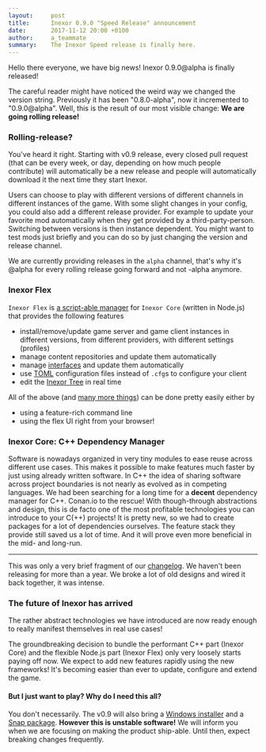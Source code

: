 ```yaml
---
layout:     post
title:      Inexor 0.9.0 "Speed Release" announcement
date:       2017-11-12 20:00 +0100
author:     a_teammate
summary:    The Inexor Speed release is finally here.
---
```


Hello there everyone, we have big news!
Inexor 0.9.0@alpha is finally released!

The careful reader might have noticed the weird way we changed the version string. Previously it has been "0.8.0-alpha", now it incremented to "0.9.0@alpha".
Well, this is the result of our most visible change:
**We are going rolling release!**


### Rolling-release?
You've heard it right. Starting with v0.9 release, every closed pull request (that can be every week, or day, depending on how much people contribute) will automatically be a new release and people will automatically download it the next time they start Inexor.

Users can choose to play with different versions of different channels in different instances of the game.
With some slight changes in your config, you could also add a different release provider. For example to update your favorite mod automatically when they get provided by a third-party-person.
Switching between versions is then instance dependent. You might want to test mods just briefly and you can do so by just changing the version and release channel.

We are currently providing releases in the `alpha` channel, that's why it's @alpha for every rolling release going forward and not -alpha anymore.


### Inexor Flex
`Inexor Flex` is [a script-able manager](https://github.com/inexorgame/inexor-core/wiki/Overall-Architecture) for `Inexor Core` (written in Node.js) that provides the following features

- install/remove/update game server and game client instances in different versions, from different providers, with different settings (profiles)
- manage content repositories and update them automatically
- manage [interfaces](https://github.com/inexorgame/inexor-core/wiki/User-Interfaces) and update them automatically
- use [TOML](https://github.com/toml-lang/toml) configuration files instead of `.cfg`s to configure your client
- edit the [Inexor Tree](https://github.com/inexorgame/inexor-core/wiki/Inexor-Tree) in real time


All of the above (and [many more things](https://github.com/inexorgame/inexor-core/blob/master/changelog.md)) can be done pretty easily either by
- using a feature-rich command line
- using the flex UI right from your browser!


### Inexor Core: C++ Dependency Manager
Software is nowadays organized in very tiny modules to ease reuse across different use cases.
This makes it possible to make features much faster by just using already written software.
In C++ the idea of sharing software across project boundaries is not nearly as evolved as in competing languages.
We had been searching for a long time for a **decent** dependency manager for C++.
Conan.io to the rescue! With though-through abstractions and design, this is de facto one of the most profitable technologies you can introduce to your C(++) projects!
It is pretty new, so we had to create packages for a lot of dependencies ourselves. The feature stack they provide still saved us a lot of time. And it will prove even more beneficial in the mid- and long-run.

---

This was only a very brief fragment of our [changelog](https://github.com/inexorgame/inexor-core/blob/0.9.0%40beta/changelog.md).
We haven't been releasing for more than a year.
We broke a lot of old designs and wired it back together, it was intense.


### The future of Inexor has arrived
The rather abstract technologies we have introduced are now ready enough to really manifest themselves in real use cases!

The groundbreaking decision to bundle the performant C++ part (Inexor Core) and the flexible Node.js part (Inexor Flex) only very loosely starts paying off now.
We expect to add new features rapidly using the new frameworks!
It's becoming easier than ever to update, configure and extend the game.


#### But I just want to play? Why do I need this all?
You don't necessarily. The v0.9 will also bring a [Windows installer](https://github.com/inexorgame/windows-installer/releases) and a [Snap package](https://github.com/inexorgame/snap-inexor-flex).
**However this is unstable software!**
We will inform you when we are focusing on making the product ship-able. Until then, expect breaking changes frequently.
